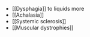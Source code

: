 - [[Dysphagia]] to liquids more
- [[Achalasia]]
- [[Systemic sclerosis]] 
- [[Muscular dystrophies]]
